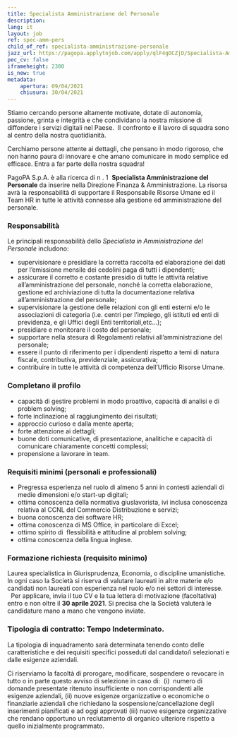 ```yaml
---
title: Specialista Amministrazione del Personale
description:
lang: it
layout: job
ref: spec-amm-pers
child_of_ref: specialista-amministrazione-personale
jazz_url: https://pagopa.applytojob.com/apply/qlF4gOCZjD/Specialista-Amministrazione-Del-Personale
pec_cv: false
iframeheight: 2300
is_new: true
metadata:
    apertura: 09/04/2021
    chiusura: 30/04/2021
---
```



Stiamo cercando persone altamente motivate, dotate di autonomia, passione, grinta e integrità e che condividano la nostra missione di diffondere i servizi digitali nel Paese. 
Il confronto e il lavoro di squadra sono al centro della nostra quotidianità. 

Cerchiamo persone attente ai dettagli, che pensano in modo rigoroso, che non hanno paura di innovare e che amano comunicare in modo semplice ed efficace.
Entra a far parte della nostra squadra!

PagoPA S.p.A. è alla ricerca di n . 1  **Specialista Amministrazione del Personale** da inserire nella Direzione Finanza & Amministrazione. La risorsa avrà la responsabilità di supportare il Responsabile Risorse Umane ed il Team HR in tutte le attività connesse alla gestione ed amministrazione del personale. 

### Responsabilità

Le principali responsabilità dello _Specialista in Amministrazione del Personale_ includono:

- supervisionare e presidiare la corretta raccolta ed elaborazione dei dati per l’emissione mensile dei cedolini paga di tutti i dipendenti;
- assicurare il corretto e costante presidio di tutte le attività relative all’amministrazione del personale, nonché la corretta elaborazione, gestione ed archiviazione di tutta la documentazione relativa all’amministrazione del personale; 
- supervisionare la gestione delle relazioni con gli enti esterni e/o le associazioni di categoria (i.e. centri per l’impiego, gli istituti ed enti di previdenza, e gli Uffici degli Enti territoriali,etc…);
- presidiare e monitorare il costo del personale;
- supportare nella stesura di Regolamenti relativi all’amministrazione del personale;
- essere il punto di riferimento per i dipendenti rispetto a temi di natura fiscale, contributiva, previdenziale, assicurativa;
- contribuire in tutte le attività di competenza dell’Ufficio Risorse Umane.

### Completano il profilo

- capacità di gestire problemi in modo proattivo, capacità di analisi e di problem solving;
- forte inclinazione al raggiungimento dei risultati;
- approccio curioso e dalla mente aperta;
- forte attenzione ai dettagli;
- buone doti comunicative, di presentazione, analitiche e capacità di comunicare chiaramente concetti complessi;
- propensione a lavorare in team.

### Requisiti minimi (personali e professionali)

- Pregressa esperienza nel ruolo di almeno 5 anni in contesti aziendali di medie dimensioni e/o start-up digitali;
- ottima conoscenza della normativa giuslavorista, ivi inclusa conoscenza relativa al CCNL del Commercio Distribuzione e servizi;
- buona conoscenza dei software HR;
- ottima conoscenza di MS Office, in particolare di Excel;
- ottimo spirito di  flessibilità e attitudine al problem solving;
- ottima conoscenza della lingua inglese.

### Formazione richiesta (requisito minimo)
Laurea specialistica in Giurisprudenza, Economia, o discipline umanistiche. In ogni caso la Società si riserva di valutare laureati in altre materie e/o candidati non laureati con esperienza nel ruolo e/o nei settori di interesse.  
 
Per applicare, invia il tuo CV e la tua lettera di motivazione (facoltativa) entro e non oltre il **30 aprile 2021**. Si precisa che la Società valuterà le candidature mano a mano che vengono inviate.

### Tipologia di contratto: Tempo Indeterminato. 
La tipologia di inquadramento sarà determinata tenendo conto delle caratteristiche e dei requisiti specifici posseduti dal candidato/i selezionati e dalle esigenze aziendali.

Ci riserviamo la facoltà di prorogare, modificare, sospendere o revocare in tutto o in parte questo avviso di selezione in caso di:  (i)  numero di domande presentate ritenuto insufficiente o non corrispondenti alle esigenze aziendali, (ii) nuove esigenze organizzative o economiche o finanziarie aziendali che richiedano la sospensione/cancellazione degli inserimenti pianificati e ad oggi approvati (iii) nuove esigenze organizzative che rendano opportuno un reclutamento di organico ulteriore rispetto a quello inizialmente programmato.
 



